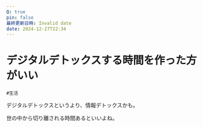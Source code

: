 ```yaml
---
Q: true
pin: false
最終更新日時: Invalid date
date: 2024-12-27T22:34
---
```

# デジタルデトックスする時間を作った方がいい

`#生活`

デジタルデトックスというより、情報デトックスかも。

世の中から切り離される時間あるといいよね。
